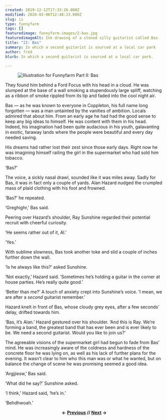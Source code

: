 ```yaml
---
created: 2019-12-12T17:33:26.000Z
modified: 2020-03-06T12:48:33.000Z
slug: ii
type: funnyfarm
tags: []
featuredimage: funnyfarm-images/2-bas.jpg
featuredimageAlt: Ink drawing of a stoned silly guitarist called Bas
title: "II: Bas"
summary: In which a second guitarist is sourced at a local car park
author: fred
blurb: In which a second guitarist is sourced at a local car park.

---
```


<figure class="wide">
  <img src="funnyfarm-images/2-bas.jpg" alt="Illustration for Funnyfarm Part II: Bas" />
  <figcaption></figcaption>
</figure>

They found him behind a Ford Focus with his head in a cloud. He was slumped at the base of a wall smoking a stupendously large spliff, watching as a ribbon of smoke rippled from its tip and faded into the cool night air.

Bas — as he was known to everyone in Coppleton, his full name long forgotten — was a man untainted by the vanities of ambition. Locals admired that about him. From an early age he had had the good sense to keep any big ideas to himself. He was content with them in his head. Indeed, his imagination had been quite audacious in his youth, galavanting in exotic, faraway lands where the people were beautiful and every day needed saving.

His dreams had rather lost their zest since those early days. Right now he was imagining himself railing the girl in the supermarket who had sold him tobacco.

‘Bas?’

The voice, a sickly nasal drawl, sounded like it was miles away. Sadly for Bas, it was in fact only a couple of yards. Alan Hazard nudged the crumpled mass of plaid clothing with his foot and frowned.

‘Bas?’ he repeated.

‘Greghighr,’ Bas said.

Peering over Hazard’s shoulder, Ray Sunshine regarded their potential recruit with cheerful curiosity.

‘He seems rather out of it, Al.’

‘Yes.’

With sublime slowness, Bas took another toke and slid a couple of inches further down the wall.

‘Is he always like this?’ asked Sunshine.

‘Not exactly,’ Hazard said. ‘Sometimes he’s holding a guitar in the corner at house parties. He’s really quite good.’

‘Better than me?’ A touch of anxiety crept into Sunshine’s voice. ‘I mean, we are after a *second* guitarist remember.’

Hazard knelt in front of Bas, whose cloudy grey eyes, after a few seconds’ delay, drifted towards him.

‘Bas, it’s Alan.’ Hazard gestured over his shoulder. ‘And this is Ray. We’re forming a band, the greatest band that has ever been and is ever likely to be. We need a second guitarist. Would you like to join us?’

The agreeable visions of the supermarket girl had begun to fade from Bas’ mind. He was increasingly aware of the coldness and hardness of the concrete floor he was lying on, as well as his lack of further plans for the evening. It wasn’t clear to him who this man was or what he wanted, but on balance the change of scene he was promising seemed a good idea.

‘Argjjiesw,’ Bas said.

‘What did he say?’ Sunshine asked.

‘I think,’ Hazard said, ‘he’s in.’

‘Behdhwoah.’

<center><strong></strong><p><strong>← <a href="funnyfarm/i/">Previous</a> // <a href="funnyfarm/iii/">Next</a> →</strong></p></center>